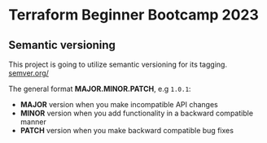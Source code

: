 # Terraform Beginner Bootcamp 2023

## Semantic versioning

This project is going to utilize semantic versioning for its tagging. [semver.org/](https://semver.org/)

The general format
**MAJOR.MINOR.PATCH**, e.g `1.0.1`:

- **MAJOR** version when you make incompatible API changes
- **MINOR** version when you add functionality in a backward compatible manner
- **PATCH** version when you make backward compatible bug fixes